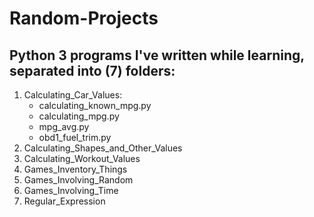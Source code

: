 # Random-Projects
Python 3 programs I've written while learning, separated into (7) folders:
------------------------------
1) Calculating_Car_Values:
   - calculating_known_mpg.py
   - calculating_mpg.py
   - mpg_avg.py
   - obd1_fuel_trim.py
2) Calculating_Shapes_and_Other_Values
3) Calculating_Workout_Values
4) Games_Inventory_Things
5) Games_Involving_Random
6) Games_Involving_Time
7) Regular_Expression
